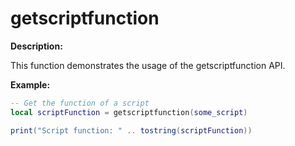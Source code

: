 # getscriptfunction

**Description:**

This function demonstrates the usage of the getscriptfunction API.

**Example:**

```lua
-- Get the function of a script
local scriptFunction = getscriptfunction(some_script)

print("Script function: " .. tostring(scriptFunction))
```
